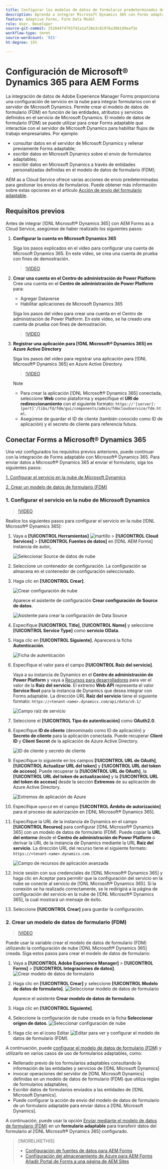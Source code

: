 ```yaml
---
title: Configurar los modelos de datos de formulario predeterminados de Microsoft Dynamics 365 para Forms adaptable
description: Aprenda a integrar Microsoft Dynamics 365 con Forms adaptable.
feature: Adaptive Forms, Form Data Model
role: User, Developer
source-git-commit: 25284474793742a1af28e3c81976a3061d9eaf3e
workflow-type: tm+mt
source-wordcount: '915'
ht-degree: 15%

---
```



# Configuración de Microsoft® Dynamics 365 para AEM Forms

La integración de datos de Adobe Experience Manager Forms proporciona una configuración de servicio en la nube para integrar formularios con el servidor de Microsoft Dynamics. Permite crear el modelo de datos de formulario (FDM) en función de las entidades, atributos y servicios definidos en el servicio de Microsoft Dynamics. El modelo de datos de formulario (FDM) se puede utilizar para crear Forms adaptable que interactúe con el servidor de Microsoft Dynamics para habilitar flujos de trabajo empresariales. Por ejemplo:
* consultar datos en el servidor de Microsoft Dynamics y rellenar previamente Forms adaptable;
* escribir datos en Microsoft Dynamics sobre el envío de formularios adaptables;
* escribir datos en Microsoft Dynamics a través de entidades personalizadas definidas en el modelo de datos de formulario (FDM);

AEM as a Cloud Service ofrece varias acciones de envío predeterminadas para gestionar los envíos de formularios. Puede obtener más información sobre estas opciones en el artículo [Acción de envío del formulario adaptable](/help/forms/configure-submit-actions-core-components.md).

<!-- 
[[!DNL Experience Manager Forms] Data Integration](data-integration.md) provides [!DNL Microsoft&reg; Dynamics 365] Cloud Services to integrate Adaptive Forms with out of the box Form Data Model (FDM). The Adaptive Forms can then interact with [!DNL Microsoft&reg; Dynamics 365] servers to enable business workflows. For example:

* Write data into [!DNL Microsoft&reg; Dynamics 365] on Adaptive Form submission.
* Write data in [!DNL Microsoft&reg; Dynamics 365] through custom entities defined in Form Data Model (FDM) and conversely.
* Query [!DNL Microsoft&reg; Dynamics 365]server for data and prepopulate Adaptive Forms.
* Read data from [!DNL Microsoft&reg; Dynamics 365] server.

[!DNL Microsoft&reg; Dynamics 365] cloud services and Form Data Model (FDM) are available out of the box on the [!DNL AEM Forms] Server after you [set up a development project for Forms based on Experience Manager archetype](setup-local-development-environment.md#forms-cloud-service-local-development-environment).

>[!NOTE]
>
>Microsoft&reg; Dynamics 365 cloud services and Form Data Model (FDM) are available out of the box only if you set up an [!DNL Experience Manager Forms] as a [!DNL Cloud Service] project based on [AEM Archetype 30](https://github.com/adobe/aem-project-archetype/releases/tag/aem-project-archetype-30) or later.-->

## Requisitos previos

Antes de integrar [!DNL Microsoft® Dynamics 365] con AEM Forms as a Cloud Service, asegúrese de haber realizado los siguientes pasos:


1. **Configurar la cuenta en Microsoft Dynamics 365**

   Siga los pasos explicados en el vídeo para configurar una cuenta de Microsoft Dynamics 365. En este vídeo, se crea una cuenta de prueba con fines de demostración.

   >[!VIDEO](https://video.tv.adobe.com/v/3444389/)

1. **Crear una cuenta en el Centro de administración de Power Platform**
Cree una cuenta en el **Centro de administración de Power Platform** para:
   * Agregar Dataverse
   * Habilitar aplicaciones de Microsoft Dynamics 365

   Siga los pasos del vídeo para crear una cuenta en el Centro de administración de Power Platform. En este vídeo, se ha creado una cuenta de prueba con fines de demostración.
   >[!VIDEO](https://video.tv.adobe.com/v/3444388)

1. **Registrar una aplicación para [!DNL Microsoft® Dynamics 365] en Azure Active Directory**

   Siga los pasos del vídeo para registrar una aplicación para [!DNL Microsoft® Dynamics 365] en Azure Active Directory.

   >[!VIDEO](https://video.tv.adobe.com/v/3444369/dynamics365integration-microsoftdynamics-apiaccess-azuread-appregistration)

   >[!NOTE]
   >
   > * Para crear la aplicación [!DNL Microsoft® Dynamics 365] conectada, seleccione **Web** como plataforma y especifique el **URI de redireccionamiento** con el siguiente formato: `https://'[server]:[port]'/libs/fd/fdm/gui/components/admin/fdmcloudservice/fdm.html`.
   > * Asegúrese de guardar el ID de cliente (también conocido como ID de aplicación) y el secreto de cliente para referencia futura.

## Conectar Forms a Microsoft® Dynamics 365

Una vez configurados los requisitos previos anteriores, puede continuar con la integración de Forms adaptable con Microsoft® Dynamics 365. Para enviar datos a Microsoft® Dynamics 365 al enviar el formulario, siga los siguientes pasos:

[1. Configurar el servicio en la nube de Microsoft Dynamics](#1-configure-cloud-service-configuration-for-microsoft-dynamics)

[2. Crear un modelo de datos de formulario (FDM)](#2-create-form-data-model-fdm)

### 1. Configurar el servicio en la nube de Microsoft Dynamics

>[!VIDEO](https://video.tv.adobe.com/v/3444370/cloudconfiguration-dataintegration-adobeexperiencemanager-aemforms-microsoftdynamics)

Realice los siguientes pasos para configurar el servicio en la nube [!DNL Microsoft® Dynamics 365]:

1. Vaya a **[!UICONTROL Herramientas]** ![martillo](assets/hammer.png) > **[!UICONTROL Cloud Services]** > **[!UICONTROL Fuentes de datos]** en [!DNL AEM Forms] instancia de autor,.

   ![Seleccionar Source de datos de nube](/help/forms/assets/dynamics-data-source.png)
1. Seleccione un contenedor de configuración. La configuración se almacena en el contenedor de configuración seleccionado.
1. Haga clic en **[!UICONTROL Crear]**.

   ![Crear configuración de nube](/help/forms/assets/dynamics-select-configuration.png)

   Aparece el asistente de configuración **Crear configuración de Source de datos**.

   ![Asistente para crear la configuración de Data Source](/help/forms/assets/dynamics-create-data-configuration.png)

1. Especifique **[!UICONTROL Title]**, **[!UICONTROL Name]** y seleccione **[!UICONTROL Service Type]** como **servicio OData**.
1. Haga clic en **[!UICONTROL Siguiente]**. Aparecerá la ficha **Autenticación**.

   ![Ficha de autenticación](/help/forms/assets/dynamics-authentication-tab.png)

1. Especifique el valor para el campo **[!UICONTROL Raíz del servicio]**.

   Vaya a su instancia de Dynamics en el **Centro de administración de Power Platform** y vaya a [Recursos para desarrolladores](https://docs.microsoft.com/es-es/powerapps/developer/data-platform/view-download-developer-resources) para ver el valor de la **Raíz del servicio**. El extremo **Web API** representa el valor **Service Root** para la instancia de Dynamics que desea integrar con Forms adaptable. La dirección URL **Raíz del servicio** tiene el siguiente formato: `https://<tenant-name>.dynamics.com/api/data/v9.1/`

   ![Campo raíz de servicio](/help/forms/assets/dynamics-service-root.png)

1. Seleccione el **[!UICONTROL Tipo de autenticación]** como **OAuth2.0**.
1. Especifique **ID de cliente** (denominado como ID de aplicación) y **Secreto de cliente** para la aplicación conectada.
Puede recuperar **Client ID** y **Client Secret** de la aplicación de Azure Active Directory.

   ![ID de cliente y secreto de cliente](/help/forms/assets/dynamics-azure-app-resgistration.png)

1. Especifique lo siguiente en los campos **[!UICONTROL URL de OAuth]**, **[!UICONTROL Actualizar URL del token]** y **[!UICONTROL URL del token de acceso]**.
Puede recuperar la **[!UICONTROL URL de OAuth]**, la **[!UICONTROL URL del token de actualización]** y la **[!UICONTROL URL del token de acceso]** desde la sección **Extremos** de su aplicación de Azure Active Directory.

   ![Extremos de aplicación de Azure](/help/forms/assets/dynamics-azure-app-endpoints.png)

1. Especifique `openid` en el campo **[!UICONTROL Ámbito de autorización]** para el proceso de autorización en [!DNL Microsoft® Dynamics 365].
1. Especifique la URL de la instancia de Dynamics en el campo **[!UICONTROL Recurso]** para configurar [!DNL Microsoft® Dynamics 365] con un modelo de datos de formulario (FDM).
Puede copiar la **URL del entorno** desde el **Centro de administración de Power Platform** o derivar la URL de la instancia de Dynamics mediante la URL **Raíz del servicio**. La dirección URL del recurso tiene el siguiente formato: `https://<tenant-name>.dynamics.com`.

   ![Campo de recursos de aplicación avanzada](/help/forms/assets/dynamics-resource-field.png)

1. Inicie sesión con sus credenciales de [!DNL Microsoft® Dynamics 365] y haga clic en Aceptar para permitir que la configuración del servicio en la nube se conecte al servicio de [!DNL Microsoft® Dynamics 365]. Si la conexión se ha realizado correctamente, se le redirigirá a la página de configuración del servicio en la nube de [!DNL Microsoft® Dynamics 365], la cual mostrará un mensaje de éxito.
1. Seleccione **[!UICONTROL Crear]** para guardar la configuración.

### 2. Crear un modelo de datos de formulario (FDM)

>[!VIDEO](https://video.tv.adobe.com/v/3444367/aemforms-adobeexperiencemanager-formdatamodel--dataintegration-digitalforms)

Puede usar la variable crear el modelo de datos de formulario (FDM) utilizando la configuración de nube [!DNL Microsoft® Dynamics 365] creada. Siga estos pasos para crear el modelo de datos de formulario:

1. Vaya a **[!UICONTROL Adobe Experience Manager]** > **[!UICONTROL Forms]** > **[!UICONTROL Integraciones de datos]**.
   ![Crear modelo de datos de formulario](/help/forms/assets/dynamics-create-fdm.png)

1. Haga clic en **[!UICONTROL Crear]** y seleccione **[!UICONTROL Modelo de datos de formulario]**.
   ![Seleccionar modelo de datos de formulario](/help/forms/assets/dynamics-select-fdm.png)

   Aparece el asistente **Crear modelo de datos de formulario**.
1. Haga clic en **[!UICONTROL Siguiente]**.
1. Seleccione la configuración de nube creada en la ficha **Seleccionar origen de datos**.
   ![Seleccionar configuración de nube](/help/forms/assets/dynamics-select-cloud-config.png)

1. Haga clic en el icono Editar ![Editar](assets/edit.png) para ver y configurar el modelo de datos de formulario (FDM).

A continuación, puede [configurar el modelo de datos de formulario (FDM)](/help/forms/work-with-form-data-model.md#configure-services) y utilizarlo en varios casos de uso de formularios adaptables, como:

* Rellenado previo de los formularios adaptables consultando la información de las entidades y servicios de [!DNL Microsoft Dynamics]
* invocar operaciones del servidor de [!DNL Microsoft Dynamics] definidas en un modelo de datos de formulario (FDM) que utiliza reglas de formularios adaptables;
* Escribir datos de formularios enviados a las entidades de [!DNL Microsoft Dynamics].
* Puede configurar la acción de envío del modelo de datos de formulario de un formulario adaptable para enviar datos a [!DNL Microsoft Dynamics].

A continuación, puede usar la opción [Enviar mediante el modelo de datos de formulario (FDM)](/help/forms/using-form-data-model.md) en un **formulario adaptable** para transferir datos del formulario al [!DNL Microsoft® Dynamics 365] configurado.


>[!MORELIKETHIS]
>
>* [Configuración de fuentes de datos para AEM Forms](/help/forms/configure-data-sources.md)
>* [Configuración del almacenamiento de Azure para AEM Forms](/help/forms/configure-azure-storage.md)
>  [Añadir Portal de Forms a una página de AEM Sites](/help/forms/configure-forms-portal.md)